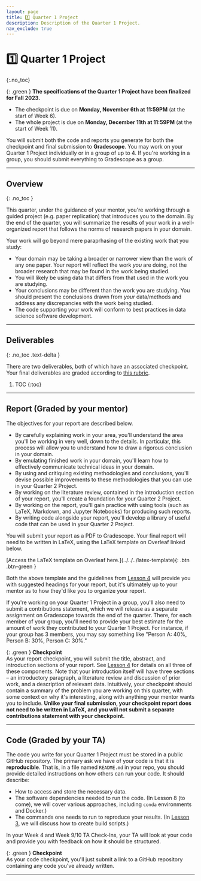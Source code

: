 ```yaml
---
layout: page
title: 1️⃣ Quarter 1 Project
description: Description of the Quarter 1 Project.
nav_exclude: true
---
```


# 1️⃣ Quarter 1 Project
{:.no_toc}

{: .green }
**The specifications of the Quarter 1 Project have been finalized for Fall 2023.**

- The checkpoint is due on **Monday, November 6th at 11:59PM** (at the start of Week 6).
- The whole project is due on **Monday, December 11th at 11:59PM** (at the start of Week 11).

You will submit both the code and reports you generate for both the checkpoint and final submission to **Gradescope**. You may work on your Quarter 1 Project individually or in a group of up to 4. If you're working in a group, you should submit everything to Gradescope as a group.

---

## Overview
{: .no_toc }

This quarter, under the guidance of your mentor, you're working through a guided project (e.g. paper replication) that introduces you to the domain. By the end of the quarter, you will summarize the results of
your work in a well-organized report that follows the norms of
research papers in your domain.

Your work will go beyond mere paraprhasing of the existing work that
you study:
* Your domain may be taking a broader or narrower view than the work
  of any one paper. Your report will reflect the work *you* are doing,
  not the broader research that may be found in the work being
  studied.
* You will likely be using data that differs from that used in the
  work you are studying.
* Your conclusions may be different than the work you are
  studying. You should present the conclusions drawn from *your*
  data/methods and address any discrepancies with the work being
  studied.
* The code supporting your work will conform to best practices in data
  science software development.

---
  
## Deliverables
{: .no_toc .text-delta }

There are two deliverables, both of which have an associated checkpoint. Your final deliverables are graded according to [this rubric](../../../syllabus#general-rubric).

1. TOC
{:toc}

---
  
## Report (Graded by your mentor)

The objectives for your report are described below.

- By carefully explaining work in your area, you'll understand the area you'll be working in very well, down to the details. In particular, this process will allow you to understand how to draw a rigorous conclusion in your domain.
- By emulating finished work in your domain, you'll learn how to effectively communicate technical ideas in your domain.
- By using and critiquing existing methodologies and conclusions, you'll devise possible improvements to these methodologies that you can use in your Quarter 2 Project.
- By working on the literature review, contained in the introduction section of your report, you'll create a foundation for your Quarter 2 Project.
- By working on the report, you'll gain practice with using tools (such as LaTeX, Markdown, and Jupyter Notebooks) for producing such reports.
- By writing code alongside your report, you'll develop a library of useful code that can be used in your Quarter 2 Project.

You will submit your report as a PDF to Gradescope. Your final report will need to be written in LaTeX, using the LaTeX template on Overleaf linked below. 

<span class="fs-3">
[Access the LaTeX template on Overleaf here.](../../../latex-template){: .btn .btn-green }
</span>

Both the above template and the guidelines from [Lesson 4](../../../lessons/04) will provide you with suggested headings for your report, but it's ultimately up to your mentor as to how they'd like you to organize your report.

If you're working on your Quarter 1 Project in a group, you'll also need to submit a contributions statement, which we will release as a separate assignment on Gradescope towards the end of the quarter. There, for each member of your group, you'll need to provide your best estimate for the amount of work they contributed to your Quarter 1 Project. For instance, if your group has 3 members, you may say something like "Person A: 40%, Person B: 30%, Person C: 30%."


{: .green }
**Checkpoint**<br>
As your report checkpoint, you will submit the title, abstract, and introduction sections of your report. See [Lesson 4](../../../lessons/04) for details on all three of these components. Note that your introduction itself will have three sections – an introductory paragraph, a literature review and discussion of prior work, and a description of relevant data. Intuitively, your checkpoint should contain a summary of the problem you are working on this quarter, with some context on why it's interesting, along with anything your mentor wants you to include. **Unlike your final submission, your checkpoint report does not need to be written in LaTeX, and you will not submit a separate contributions statement with your checkpoint.**

---

## Code (Graded by your TA)

The code you write for your Quarter 1 Project must be stored in a public GitHub repository. The primary ask we have of your code is that it is **reproducible**. That is, in a file named `README.md` in your repo, you should provide detailed instructions on how others can run your code. It should describe:
- How to access and store the necessary data.
- The software dependencies needed to run the code. (In Lesson 8 (to come), we will cover various approaches, including `conda` environments and Docker.)
- The commands one needs to run to reproduce your results. (In [Lesson 3](../../../lessons/03), we will discuss how to create build scripts.) 

In your Week 4 and Week 9/10 TA Check-Ins, your TA will look at your code and provide you with feedback on how it should be structured.

{: .green }
**Checkpoint**<br>
As your code checkpoint, you'll just submit a link to a GitHub repository containing any code you've already written.

---